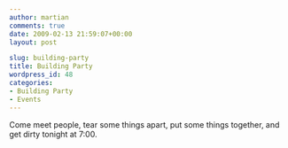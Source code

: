 ```yaml
---
author: martian
comments: true
date: 2009-02-13 21:59:07+00:00
layout: post

slug: building-party
title: Building Party
wordpress_id: 48
categories:
- Building Party
- Events
---
```


Come meet people, tear some things apart, put some things together, and get dirty tonight at 7:00.
